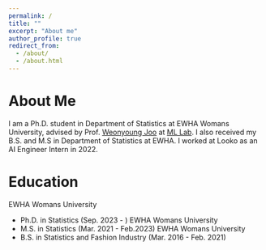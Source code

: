 ```yaml
---
permalink: /
title: ""
excerpt: "About me"
author_profile: true
redirect_from: 
  - /about/
  - /about.html
---
```


About Me
======
I am a Ph.D. student in Department of Statistics at EWHA Womans University, advised by Prof. [Weonyoung Joo](https://ml.ewha.ac.kr/professor) at [ML Lab](https://ml.ewha.ac.kr/main). I also received my B.S. and M.S in Department of Statistics at EWHA. I worked at Looko as an AI Engineer Intern in 2022.


Education
======
EWHA Womans University
* Ph.D. in Statistics (Sep. 2023 - )
EWHA Womans University
* M.S. in Statistics (Mar. 2021 - Feb.2023)
EWHA Womans University
* B.S. in Statistics and Fashion Industry (Mar. 2016 - Feb. 2021)




